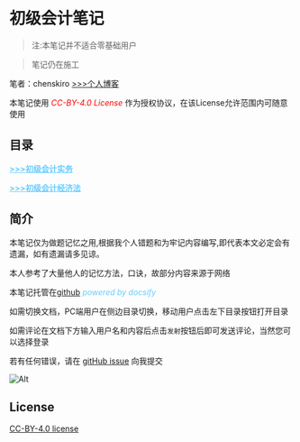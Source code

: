 # 初级会计笔记

> 注:本笔记并不适合零基础用户

> 笔记仍在施工

笔者：chenskiro [&gt;&gt;&gt;个人博客](chenskiro.com)

本笔记使用 <em style="color:red">CC-BY-4.0 License</em> 作为授权协议，在该License允许范围内可随意使用

## 目录

<a href="https://www.chenskiro.eu.org/#/junior-level/实物" style="color:#66ccff; font-weight: 700">&gt;&gt;&gt;初级会计实务</a>

<a href="https://www.chenskiro.eu.org/#/junior-level/经济法" style="color:#66ccff; font-weight: 700">&gt;&gt;&gt;初级会计经济法</a>

## 简介

本笔记仅为做题记忆之用,根据我个人错题和为牢记内容编写,即代表本文必定会有遗漏，如有遗漏请多见谅。

本人参考了大量他人的记忆方法，口诀，故部分内容来源于网络

本笔记托管在[github](https://github.com/DTpeel/accounting-exam-notes)  <em style="color:#66ccff">powered by docsify</em> 

如需切换文档，PC端用户在侧边目录切换，移动用户点击左下目录按钮打开目录

如需评论在文档下方输入用户名和内容后点击`发射`按钮后即可发送评论，当然您可以选择登录

若有任何错误，请在 [gitHub issue](https://github.com/DTpeel/accounting-exam-notes/issues) 向我提交

![Alt](https://repobeats.axiom.co/api/embed/4faffb76b78062ebec1fbd55f20ab690bc10e46b.svg "Repobeats analytics image")


## License 
  
[CC-BY-4.0 license](LICENSE)
